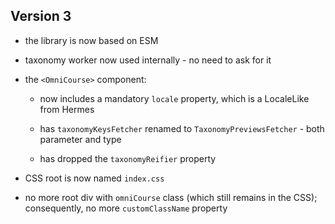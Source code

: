 ## Version 3

- the library is now based on ESM

- taxonomy worker now used internally - no need to ask for it

- the `<OmniCourse>` component:

  - now includes a mandatory `locale` property, which is a LocaleLike from Hermes

  - has `taxonomyKeysFetcher` renamed to `TaxonomyPreviewsFetcher` - both parameter and type

  - has dropped the `taxonomyReifier` property

- CSS root is now named `index.css`

- no more root div with `omniCourse` class (which still remains in the CSS); consequently, no more `customClassName` property
